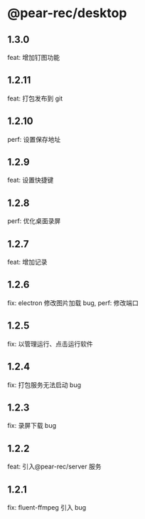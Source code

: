 # @pear-rec/desktop

## 1.3.0

feat: 增加钉图功能

## 1.2.11

feat: 打包发布到 git

## 1.2.10

perf: 设置保存地址

## 1.2.9

feat: 设置快捷键

## 1.2.8

perf: 优化桌面录屏

## 1.2.7

feat: 增加记录

## 1.2.6

fix: electron 修改图片加载 bug, perf: 修改端口

## 1.2.5

fix: 以管理运行、点击运行软件

## 1.2.4

fix: 打包服务无法启动 bug

## 1.2.3

fix: 录屏下载 bug

## 1.2.2

feat: 引入@pear-rec/server 服务

## 1.2.1

fix: fluent-ffmpeg 引入 bug
